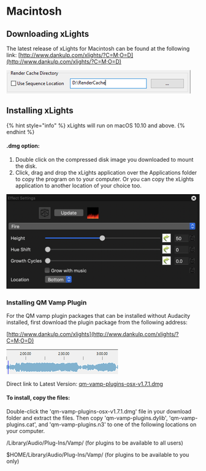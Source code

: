 # Macintosh

## Downloading xLights

The latest release of xLights for Macintosh can be found at the following link: [http://www.dankulp.com/xlights/?C=M;O=D](http://www.dankulp.com/xlights/?C=M;O=D)

![](../../.gitbook/assets/image%20%28420%29.png)

## Installing xLights

{% hint style="info" %}
xLights will run on macOS 10.10 and above.
{% endhint %}

#### .dmg option:

1. Double click on the compressed disk image you downloaded to mount the disk.
2. Click, drag and drop the xLights application over the Applications folder to copy the program on to your computer.  Or you can copy the xLights application to another location of your choice too.

![](../../.gitbook/assets/image%20%28510%29.png)

### Installing QM Vamp Plugin

For the QM vamp plugin packages that can be installed without Audacity installed, first download the plugin package from the following address:

[http://www.dankulp.com/xlights](http://www.dankulp.com/xlights/?C=M;O=D)

![](../../.gitbook/assets/image%20%28627%29.png)

Direct link to Latest Version: [qm-vamp-plugins-osx-v1.7.1.dmg](https://dankulp.com/xlights/qm-vamp-plugins-1.7.1.dmg)

#### To install, copy the files:

Double-click the 'qm-vamp-plugins-osx-v1.7.1.dmg' file in your download folder and extract the files. Then copy 'qm-vamp-plugins.dylib', 'qm-vamp-plugins.cat', and 'qm-vamp-plugins.n3' to one of the following locations on your computer.

/Library/Audio/Plug-Ins/Vamp/ \(for plugins to be available to all users\)

$HOME/Library/Audio/Plug-Ins/Vamp/ \(for plugins to be available to you only\)

